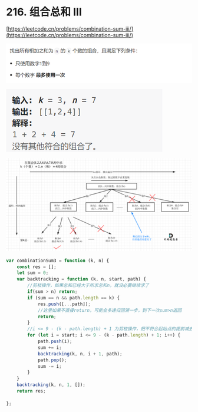 # 216. 组合总和 III

[https://leetcode.cn/problems/combination-sum-iii/](https://leetcode.cn/problems/combination-sum-iii/)

![Untitled](216%20%E7%BB%84%E5%90%88%E6%80%BB%E5%92%8C%20III%204e50483a7f654d9a847a88df4461bf34/Untitled.png)

![Untitled](216%20%E7%BB%84%E5%90%88%E6%80%BB%E5%92%8C%20III%204e50483a7f654d9a847a88df4461bf34/Untitled%201.png)

![Untitled](216%20%E7%BB%84%E5%90%88%E6%80%BB%E5%92%8C%20III%204e50483a7f654d9a847a88df4461bf34/Untitled%202.png)

```jsx
var combinationSum3 = function (k, n) {
    const res = [];
    let sum = 0;
    var backtracking = function (k, n, start, path) {
        //剪枝操作，如果总和已经大于所求总和n，就没必要继续求了
        if(sum > n) return;
        if (sum == n && path.length == k) {
            res.push([...path]);
            //这里如果不直接return，可能会多递归回溯一步，到下一次sum>n返回
            return;
        }
        //i <= 9 - (k - path.length) + 1 为剪枝操作，把不符合起始点的提前减去
        for (let i = start; i <= 9 - (k - path.length) + 1; i++) {
            path.push(i);
            sum += i;
            backtracking(k, n, i + 1, path);
            path.pop();
            sum -= i;
        }
    }
    backtracking(k, n, 1, []);
    return res;

};

```